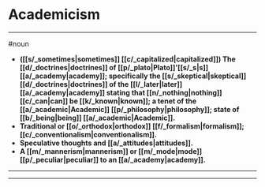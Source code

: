 # Academicism
---
#noun
- **([[s/_sometimes|sometimes]] [[c/_capitalized|capitalized]]) The [[d/_doctrines|doctrines]] of [[p/_plato|Plato]]'[[s/_s|s]] [[a/_academy|academy]]; specifically the [[s/_skeptical|skeptical]] [[d/_doctrines|doctrines]] of the [[l/_later|later]] [[a/_academy|academy]] stating that [[n/_nothing|nothing]] [[c/_can|can]] be [[k/_known|known]]; a tenet of the [[a/_academic|Academic]] [[p/_philosophy|philosophy]]; state of [[b/_being|being]] [[a/_academic|Academic]].**
- **Traditional or [[o/_orthodox|orthodox]] [[f/_formalism|formalism]]; [[c/_conventionalism|conventionalism]].**
- **Speculative thoughts and [[a/_attitudes|attitudes]].**
- **A [[m/_mannerism|mannerism]] or [[m/_mode|mode]] [[p/_peculiar|peculiar]] to an [[a/_academy|academy]].**
---
---
